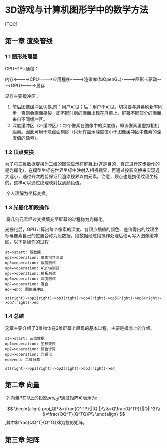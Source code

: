 # 3D游戏与计算机图形学中的数学方法

[TOC]

## 第一章 渲染管线

### 1.1 图形处理器

CPU-GPU通信：

​		内存<---->CPU---->应用程序---->渲染库(如OpenGL)---->图形卡驱动---->GPU<---->显存

显存主要缓冲区：

1. 前后图像缓冲区切换,前：用户可见；后：用户不可见。切换要与屏幕刷新率同步，否则会画面撕裂，即不同时刻的画面出现在屏幕上，屏幕不同部分的画面来自不同缓冲区。
2. 深度缓冲区（z-缓冲区）：每个像素在图像中的深度值，即该像素里虚拟相机距离。因此可用于隐藏面剔除（只允许显示深度值小于图像缓冲区中像素的深度值的像素）。

###  1.2 顶点变换

​		为了将三维数据变换为二维的图像显示在屏幕上(这是目的，真正进行这步操作的是光栅化)，在模型坐标在世界坐标中映射入相机视界，再通过投影变换来实现近大远小，通过齐次裁剪保证只渲染视界以内元素。注意，顶点也是携带纹理坐标的，这样可以通过纹理映射找到颜色值。

​		个人理解为坐标变换。

### 1.3 光栅化和段操作

​		将几何元素经过变换填充至屏幕的过程称为光栅化。

​		光栅化后，GPU计算出每个像素的深度、各顶点插值的颜色、差值得出的纹理坐标与像素自己的位置合称为段数据。段数据经过段操作处理后便可写入图像缓冲区，以下是操作的过程

```flow
st=>start: 段数据
op2=>operation: 像素包含测试
op3=>operation: 裁剪测试
op4=>operation: Alpha测试
op5=>operation: 模板测试
op6=>operation: 深度测试
op7=>operation: 混合
ed=>end: 图像缓冲区

st(right)->op2(right)->op3(right)->op4(right)->op5(right)->op6(right)->op7(right)->ed
```

### 1.4  总结

​		这章主要介绍了3维物体在2维屏幕上展现的基本过程，主要是概念上的介绍。

```flow
st=>start: 三维数据
op1=>operation: 坐标变换
op2=>operation: 颜色计算
op3=>operation: 光栅化
ed=>end: 二维屏幕

st(right)->op1(right)->op2(right)->op3(right)->ed
```

## 第二章 向量

​		列向量$P$在$Q$上的投影$proj_QP$通过矩阵可表示为:

$$
\begin{align}
	proj_QP
	&=\frac{Q^TP}{||Q||}\\
    &=Q\frac{Q^TP}{||Q||^2}\\
	&=\frac{QQ^T}{Q^TQ}P\\
\end{align}
$$
,其中$\frac{QQ^T}{Q^TQ}$为投影矩阵。	

## 第三章 矩阵



